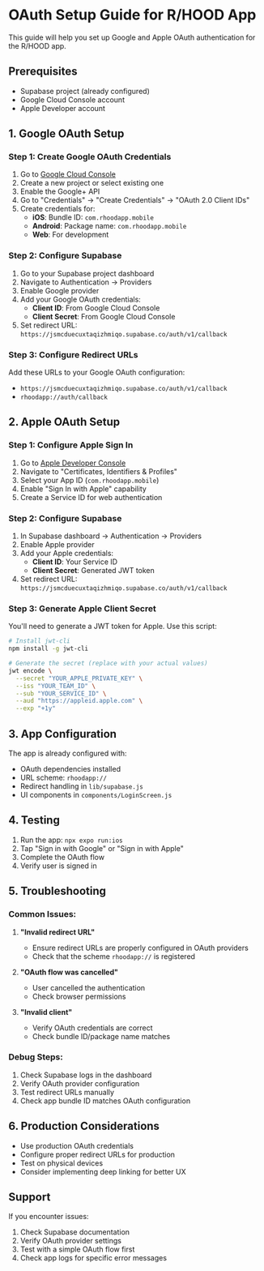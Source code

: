 # OAuth Setup Guide for R/HOOD App

This guide will help you set up Google and Apple OAuth authentication for the R/HOOD app.

## Prerequisites

- Supabase project (already configured)
- Google Cloud Console account
- Apple Developer account

## 1. Google OAuth Setup

### Step 1: Create Google OAuth Credentials

1. Go to [Google Cloud Console](https://console.cloud.google.com/)
2. Create a new project or select existing one
3. Enable the Google+ API
4. Go to "Credentials" → "Create Credentials" → "OAuth 2.0 Client IDs"
5. Create credentials for:
   - **iOS**: Bundle ID: `com.rhoodapp.mobile`
   - **Android**: Package name: `com.rhoodapp.mobile`
   - **Web**: For development

### Step 2: Configure Supabase

1. Go to your Supabase project dashboard
2. Navigate to Authentication → Providers
3. Enable Google provider
4. Add your Google OAuth credentials:
   - **Client ID**: From Google Cloud Console
   - **Client Secret**: From Google Cloud Console
5. Set redirect URL: `https://jsmcduecuxtaqizhmiqo.supabase.co/auth/v1/callback`

### Step 3: Configure Redirect URLs

Add these URLs to your Google OAuth configuration:

- `https://jsmcduecuxtaqizhmiqo.supabase.co/auth/v1/callback`
- `rhoodapp://auth/callback`

## 2. Apple OAuth Setup

### Step 1: Configure Apple Sign In

1. Go to [Apple Developer Console](https://developer.apple.com/)
2. Navigate to "Certificates, Identifiers & Profiles"
3. Select your App ID (`com.rhoodapp.mobile`)
4. Enable "Sign In with Apple" capability
5. Create a Service ID for web authentication

### Step 2: Configure Supabase

1. In Supabase dashboard → Authentication → Providers
2. Enable Apple provider
3. Add your Apple credentials:
   - **Client ID**: Your Service ID
   - **Client Secret**: Generated JWT token
4. Set redirect URL: `https://jsmcduecuxtaqizhmiqo.supabase.co/auth/v1/callback`

### Step 3: Generate Apple Client Secret

You'll need to generate a JWT token for Apple. Use this script:

```bash
# Install jwt-cli
npm install -g jwt-cli

# Generate the secret (replace with your actual values)
jwt encode \
  --secret "YOUR_APPLE_PRIVATE_KEY" \
  --iss "YOUR_TEAM_ID" \
  --sub "YOUR_SERVICE_ID" \
  --aud "https://appleid.apple.com" \
  --exp "+1y"
```

## 3. App Configuration

The app is already configured with:

- OAuth dependencies installed
- URL scheme: `rhoodapp://`
- Redirect handling in `lib/supabase.js`
- UI components in `components/LoginScreen.js`

## 4. Testing

1. Run the app: `npx expo run:ios`
2. Tap "Sign in with Google" or "Sign in with Apple"
3. Complete the OAuth flow
4. Verify user is signed in

## 5. Troubleshooting

### Common Issues:

1. **"Invalid redirect URL"**

   - Ensure redirect URLs are properly configured in OAuth providers
   - Check that the scheme `rhoodapp://` is registered

2. **"OAuth flow was cancelled"**

   - User cancelled the authentication
   - Check browser permissions

3. **"Invalid client"**
   - Verify OAuth credentials are correct
   - Check bundle ID/package name matches

### Debug Steps:

1. Check Supabase logs in the dashboard
2. Verify OAuth provider configuration
3. Test redirect URLs manually
4. Check app bundle ID matches OAuth configuration

## 6. Production Considerations

- Use production OAuth credentials
- Configure proper redirect URLs for production
- Test on physical devices
- Consider implementing deep linking for better UX

## Support

If you encounter issues:

1. Check Supabase documentation
2. Verify OAuth provider settings
3. Test with a simple OAuth flow first
4. Check app logs for specific error messages
